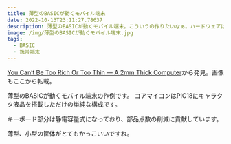 ```yaml
---
title: 薄型のBASICが動くモバイル端末
date: 2022-10-13T23:11:27.78637
description: 薄型のBASICが動くモバイル端末。こういうの作りたいなぁ。ハードウェアは単純なので真似してみるかな？キーの部分は指を導電体としてスイッチを作っているの？
image: /img/薄型のBASICが動くモバイル端末.jpg
tags:
  - BASIC
  - 携帯端末
---
```

[You Can’t Be Too Rich Or Too Thin — A 2mm Thick Computer](https://hackaday.com/2022/10/04/you-cant-be-too-rich-or-too-thin-a-2mm-thick-computer/)から発見。画像もここから転載。

薄型のBASICが動くモバイル端末の作例です。
コアマイコンはPIC18にキャラクタ液晶を搭載しただけの単純な構成です。

キーボード部分は静電容量式になっており、部品点数の削減に貢献しています。

薄型、小型の筐体がとてもかっこいいですね。


